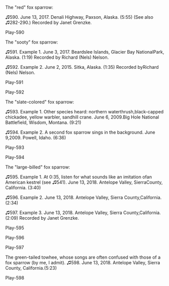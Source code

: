 The "red" fox sparrow:

♫590. June 13, 2017. Denali Highway, Paxson, Alaska. (5:55) (See also ♫282-290.) Recorded by Janet Grenzke.

Play-590

The "sooty" fox sparrow:

♫591. Example 1. June 3, 2017. Beardslee Islands, Glacier Bay NationalPark, Alaska. (1:19) Recorded by Richard (Nels) Nelson.

♫592. Example 2. June 2, 2015. Sitka, Alaska. (1:35) Recorded byRichard (Nels) Nelson.

Play-591

Play-592

The "slate-colored" fox sparrow:

♫593. Example 1. Other species heard: northern waterthrush,black-capped chickadee, yellow warbler, sandhill crane. June 6, 2009.Big Hole National Battlefield, Wisdom, Montana. (9:21)

♫594. Example 2. A second fox sparrow sings in the background. June 9,2009. Powell, Idaho. (6:36)

Play-593

Play-594

The "large-billed" fox sparrow:

♫595. Example 1. At 0:35, listen for what sounds like an imitation ofan American kestrel (see ♫541). June 13, 2018. Antelope Valley, SierraCounty, California. (3:40)

♫596. Example 2. June 13, 2018. Antelope Valley, Sierra County,California. (2:34)

♫597. Example 3. June 13, 2018. Antelope Valley, Sierra County,California. (2:09) Recorded by Janet Grenzke.

Play-595

Play-596

Play-597

The green-tailed towhee, whose songs are often confused with those of a
fox sparrow (by me, I admit).
♫598. June 13, 2018. Antelope Valley, Sierra County, California.(5:23)

Play-598


